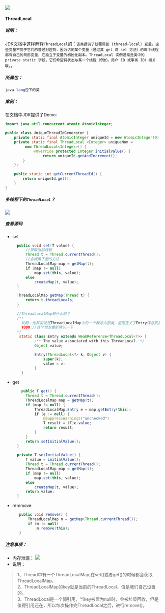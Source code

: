 ![](https://imgkr2.cn-bj.ufileos.com/114526a0-10c0-4741-b6da-1567ca75c106.jpg?UCloudPublicKey=TOKEN_8d8b72be-579a-4e83-bfd0-5f6ce1546f13&Signature=3kgU%252B6NJ4DrcMfU9OqQOn1%252BG25E%253D&Expires=1608216680)
#### ThreadLocal

##### 说明：
JDK文档中这样解释`ThreadLocal`的：`该类提供了线程局部 (thread-local) 变量。这些变量不同于它们的普通对应物，因为访问某个变量（通过其 get 或 set 方法）的每个线程都有自己的局部变量，它独立于变量的初始化副本。ThreadLocal 实例通常是类中的 private static 字段，它们希望将状态与某一个线程（例如，用户 ID 或事务 ID）相关联。`。

##### 所属包：
```java
java.lang包下的类
```

##### 案例：
在文档中JDK提供了Demo:
```java
import java.util.concurrent.atomic.AtomicInteger;

public class UniqueThreadIdGenerator {
    private static final AtomicInteger uniqueId = new AtomicInteger(0);
    private static final ThreadLocal <Integer> uniqueNum = 
         new ThreadLocal<Integer>() {
             @Override protected Integer initialValue() {
                 return uniqueId.getAndIncrement();
        }
    };
 
    public static int getCurrentThreadId() {
        return uniqueId.get();
    }
}
```

##### 多线程下的`ThreadLocal`？
![](https://imgkr2.cn-bj.ufileos.com/7a769a92-05c1-4828-b694-c8e33a64a52f.png?UCloudPublicKey=TOKEN_8d8b72be-579a-4e83-bfd0-5f6ce1546f13&Signature=j9iu0A%252Fc9Xtj%252BZ%252F5rUzqQrJOTaw%253D&Expires=1608219892)

##### 查看源码
- set
  ```java
    public void set(T value) {
        //获取当前线程
        Thread t = Thread.currentThread();
        //会调用下面的方法
        ThreadLocalMap map = getMap(t);
        if (map != null)
            map.set(this, value);
        else
            createMap(t, value);
    }

    ThreadLocalMap getMap(Thread t) {
        return t.threadLocals;
    }
    
    //ThreadLocalMap是什么呢？
    /**
      说明：他其实就是ThreadLocalMap中的一个静态内部类，里面定义了Entry保存数据。
      TODO://这个地方重新确认一下
    */
     static class Entry extends WeakReference<ThreadLocal<?>> {
            /** The value associated with this ThreadLocal. */
            Object value;

            Entry(ThreadLocal<?> k, Object v) {
                super(k);
                value = v;
            }
      }
  ```

- get
  ```java
      public T get() {
        Thread t = Thread.currentThread();
        ThreadLocalMap map = getMap(t);
        if (map != null) {
            ThreadLocalMap.Entry e = map.getEntry(this);
            if (e != null) {
                @SuppressWarnings("unchecked")
                T result = (T)e.value;
                return result;
            }
        }
        return setInitialValue();
    }
    
    private T setInitialValue() {
        T value = initialValue();
        Thread t = Thread.currentThread();
        ThreadLocalMap map = getMap(t);
        if (map != null)
            map.set(this, value);
        else
            createMap(t, value);
        return value;
    }
  ```
- remmove
  ```java
     public void remove() {
         ThreadLocalMap m = getMap(Thread.currentThread());
         if (m != null)
             m.remove(this);
     }
  ```

##### 注意事项：
- 内存泄漏：
![](https://imgkr2.cn-bj.ufileos.com/93054094-5b9b-4b8c-9265-4af2018c2a0a.jpeg?UCloudPublicKey=TOKEN_8d8b72be-579a-4e83-bfd0-5f6ce1546f13&Signature=P8Nf4JJnUpw8JDjaTXYTwUesd%252BY%253D&Expires=1608249061)
- 说明：
> 1、Thread中有一个ThreadLocalMap,在set()或者get()的时候都会获取ThreadLocalMap。  
> 2、ThreadLocalMap的key就是当前的ThreadLocal，值是我们自己设置的。  
> 3、ThreadLocal是一个弱引用，当key被置为null时，会被垃圾回收，但是值得引用还在，所以每次操作完ThreadLocal之后，进行remove()。
